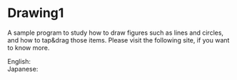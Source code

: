 # Drawing1

A sample program to study how to draw figures such as lines and circles, and how to tap&drag those items. Please visit the following site, if you want to know more.

English:  
Japanese:  
